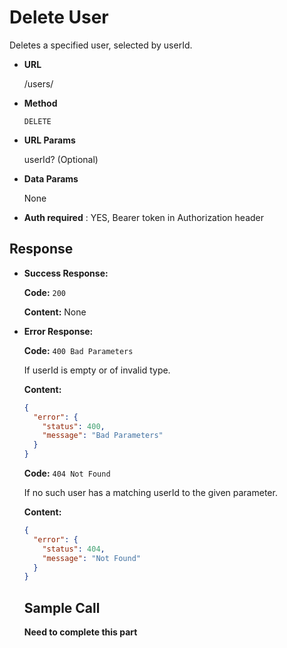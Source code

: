 # Delete User

Deletes a specified user, selected by userId.

- **URL**

  /users/

- **Method**

  `DELETE`

- **URL Params**

  userId? (Optional)

- **Data Params**

  None

- **Auth required** : YES, Bearer token in Authorization header


## Response

- **Success Response:**

  **Code:** 
    `200`
  
  **Content:**
    None
    
- **Error Response:**
  
  **Code:**
  `400 Bad Parameters`
  
  If userId is empty or of invalid type.
  
   **Content:**

  ```json
  {
    "error": {
      "status": 400,
      "message": "Bad Parameters"
    }
  }
  ```
  
    **Code:**
  `404 Not Found`
  
  If no such user has a matching userId to the given parameter.
  
   **Content:**

  ```json
  {
    "error": {
      "status": 404,
      "message": "Not Found"
    }
  }
  ```
  
  
  ## Sample Call
  
  **Need to complete this part**
